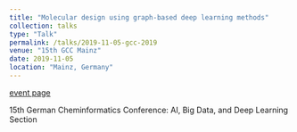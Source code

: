 ```yaml
---
title: "Molecular design using graph-based deep learning methods"
collection: talks
type: "Talk"
permalink: /talks/2019-11-05-gcc-2019
venue: "15th GCC Mainz"
date: 2019-11-05
location: "Mainz, Germany"
---
```


[event page](https://veranstaltungen.gdch.de/tms/frontend/index.cfm?l=8911&sp_id=2)

15th German Cheminformatics Conference: AI, Big Data, and Deep Learning Section
